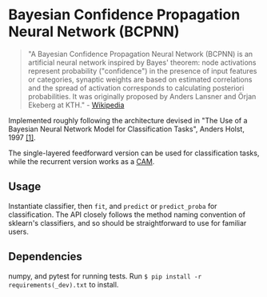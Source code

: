 # Bayesian Confidence Propagation Neural Network (BCPNN)

> "A Bayesian Confidence Propagation Neural Network (BCPNN) is an artificial neural network inspired by Bayes' theorem: node activations represent probability ("confidence") in the presence of input features or categories, synaptic weights are based on estimated correlations and the spread of activation corresponds to calculating posteriori probabilities. It was originally proposed by Anders Lansner and Örjan Ekeberg at KTH." - [Wikipedia](https://en.wikipedia.org/wiki/Bcpnn)

Implemented roughly following the architecture devised in  "The Use of a Bayesian Neural Network Model for Classification Tasks", Anders Holst, 1997 [[1]](http://citeseerx.ist.psu.edu/viewdoc/download?doi=10.1.1.218.4318&rep=rep1&type=pdf).

The single-layered feedforward version can be used for classification tasks, while the recurrent version works as a [CAM](https://en.wikipedia.org/wiki/Content-addressable_memory).

## Usage
Instantiate classifier, then `fit`, and `predict` or `predict_proba` for classification. The API closely follows the method naming convention of sklearn's classifiers, and so should be straightforward to use for familiar users.

## Dependencies
numpy, and pytest for running tests. Run `$ pip install -r requirements(_dev).txt` to install.
